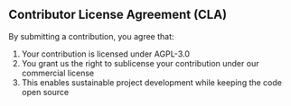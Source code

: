 ## Contributor License Agreement (CLA)

By submitting a contribution, you agree that:

1. Your contribution is licensed under AGPL-3.0
2. You grant us the right to sublicense your contribution
   under our commercial license
3. This enables sustainable project development while keeping
   the code open source